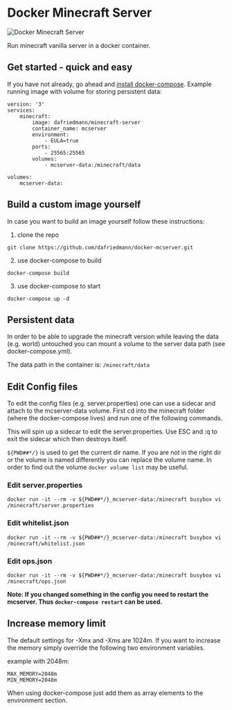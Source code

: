 # Docker Minecraft Server

![Docker Minecraft Server](https://raw.githubusercontent.com/dafriedmann/docker-mcserver/master/minecraft_docker.png)

Run minecraft vanilla server in a docker container.

## Get started - quick and easy
If you have not already, go ahead and [install docker-compose](https://docs.docker.com/compose/install/).
Example running image with volume for storing persistent data:

```
version: '3'
services:
    minecraft:
        image: dafriedmann/minecraft-server
        container_name: mcserver
        environment:
            - EULA=true
        ports:
            - 25565:25565
        volumes: 
            - mcserver-data:/minecraft/data

volumes:
    mcserver-data:
```

## Build a custom image yourself

In case you want to build an image yourself follow these instructions:

1. clone the repo
```
git clone https://github.com/dafriedmann/docker-mcserver.git
```
2. use docker-compose to build
```
docker-compose build
```
3. use docker-compose to start
```
docker-compose up -d
```

## Persistent data
In order to be able to upgrade the minecraft version while leaving the data (e.g. world) untouched
you can mount a volume to the server data path (see docker-compose.yml).

The data path in the container is:
``` /minecraft/data ```

## Edit Config files

To edit the config files (e.g. server.properties) one can use a sidecar and
attach to the mcserver-data volume. First cd into the minecraft folder (where the docker-compose lives) and run one of the following commands.

This will spin up a sidecar to edit the server.properties.
Use ESC and :q to exit the sidecar which then destroys itself. 

```${PWD##*/}``` is used to get the current dir name. If you are not in the right dir or the volume is named differently you can replace the volume name.
In order to find out the volume ```docker volume list``` may be useful.

### Edit server.properties
```
docker run -it --rm -v ${PWD##*/}_mcserver-data:/minecraft busybox vi /minecraft/server.properties
```
### Edit whitelist.json
```
docker run -it --rm -v ${PWD##*/}_mcserver-data:/minecraft busybox vi /minecraft/whitelist.json
```

### Edit ops.json
```
docker run -it --rm -v ${PWD##*/}_mcserver-data:/minecraft busybox vi /minecraft/ops.json
```

**Note: If you changed something in the config you need to restart the mcserver.
Thus ```docker-compose restart``` can be used.**

## Increase memory limit
The default settings for -Xmx and -Xms are 1024m.
If you want to increase the memory simply override the following two environment variables.

example with 2048m:
```
MAX_MEMORY=2048m
MIN_MEMORY=2048m
```
When using docker-compose just add them as array elements to the 
environment section.